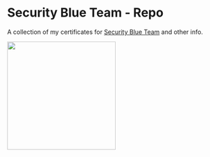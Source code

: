 # Security Blue Team - Repo
A collection of my certificates for [Security Blue Team](https://securityblue.team/) and other info.

<img src="https://securityblue.team/wp-content/uploads/2020/11/laptopimage.png" width="250">
